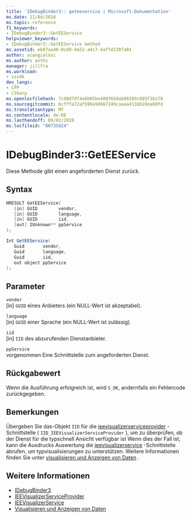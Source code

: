 ```yaml
---
title: 'IDebugBinder3:: geteeservice | Microsoft-Dokumentation'
ms.date: 11/04/2016
ms.topic: reference
f1_keywords:
- IDebugBinder3::GetEEService
helpviewer_keywords:
- IDebugBinder3::GetEEService method
ms.assetid: eb07aa40-8cd9-4a52-a4c7-4affd2307a01
author: acangialosi
ms.author: anthc
manager: jillfra
ms.workload:
- vssdk
dev_langs:
- CPP
- CSharp
ms.openlocfilehash: 7c08d7df4a6b05be489f6b9ab06569c085f3b1f8
ms.sourcegitcommit: 6cfffa72af599a9d667249caaaa411bb28ea69fd
ms.translationtype: MT
ms.contentlocale: de-DE
ms.lasthandoff: 09/02/2020
ms.locfileid: "80735824"
---
```

# <a name="idebugbinder3geteeservice"></a>IDebugBinder3::GetEEService
Diese Methode gibt einen angeforderten Dienst zurück.

## <a name="syntax"></a>Syntax

```cpp
HRESULT GetEEService(
   [in] GUID        vendor,
   [in] GUID        language,
   [in] GUID        iid,
   [out] IUnknown** ppService
);
```

```csharp
Int GetEEService(
   Guid       vendor,
   Guid       language,
   Guid       iid,
   out object ppService
);
```

## <a name="parameters"></a>Parameter
`vendor`\
[in] `GUID` eines Anbieters (ein NULL-Wert ist akzeptabel).

`language`\
[in] `GUID` einer Sprache (ein NULL-Wert ist zulässig).

`iid`\
[in] `IID` des abzurufenden Dienstanbieter.

`ppService`\
vorgenommen Eine Schnittstelle zum angeforderten Dienst.

## <a name="return-value"></a>Rückgabewert
 Wenn die Ausführung erfolgreich ist, wird `S_OK`, andernfalls ein Fehlercode zurückgegeben.

## <a name="remarks"></a>Bemerkungen
 Übergeben Sie das-Objekt `IID` für die [ieevisualizerserviceprovider](../../../extensibility/debugger/reference/ieevisualizerserviceprovider.md) -Schnittstelle ( `IID_IEEVisualizerServiceProvider` ), um zu überprüfen, ob der Dienst für die typschnell Ansicht verfügbar ist Wenn dies der Fall ist, kann die Ausdrucks Auswertung die [ieevisualizerservice](../../../extensibility/debugger/reference/ieevisualizerservice.md) -Schnittstelle abrufen, um typvisualisierungen zu unterstützen. Weitere Informationen finden Sie unter [visualisieren und Anzeigen von Daten](../../../extensibility/debugger/visualizing-and-viewing-data.md) .

## <a name="see-also"></a>Weitere Informationen
- [IDebugBinder3](../../../extensibility/debugger/reference/idebugbinder3.md)
- [IEEVisualizerServiceProvider](../../../extensibility/debugger/reference/ieevisualizerserviceprovider.md)
- [IEEVisualizerService](../../../extensibility/debugger/reference/ieevisualizerservice.md)
- [Visualisieren und Anzeigen von Daten](../../../extensibility/debugger/visualizing-and-viewing-data.md)
